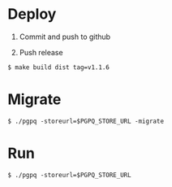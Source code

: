 # Deploy

1. Commit and push to github

2. Push release

```
$ make build dist tag=v1.1.6
```

# Migrate

```
$ ./pgpq -storeurl=$PGPQ_STORE_URL -migrate
```

# Run

```
$ ./pgpq -storeurl=$PGPQ_STORE_URL
```
